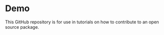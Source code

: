 # Demo 

This GitHub repository is for use in tutorials on how to contribute to an open source package.
